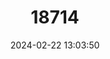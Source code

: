 ---
title: "18714"
category: "Pteropus aldabrensis"
draft: false
date: 2024-02-22 13:03:50
languages:
  English: ["Aldabra Flying Fox", "Aldabra Flying-fox"]
  Spanish; Castilian: ["Zorro Volador De Aldabra"]
---